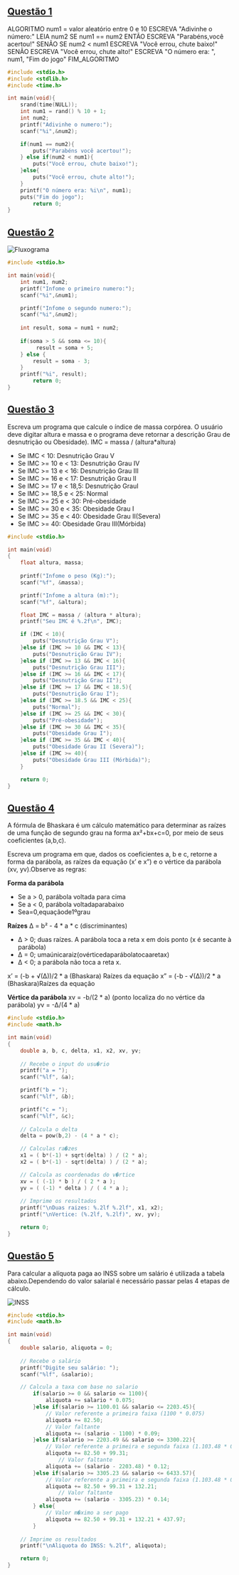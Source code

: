 ## [Questão 1](./1.c)

ALGORITMO
	num1 = valor aleatório entre 0 e 10 
		ESCREVA "Adivinhe o número:"
	LEIA num2 
	SE num1 == num2 ENTÃO
		ESCREVA "Parabéns,você acertou!"
	SENÃO SE num2 < num1 
		ESCREVA "Você errou, chute baixo!" 
	SENÃO
		ESCREVA "Você errou, chute alto!"
	ESCREVA "O número era: ", num1, "Fim do jogo"
FIM_ALGORITMO

```c
#include <stdio.h>
#include <stdlib.h>
#include <time.h>

int main(void){
	srand(time(NULL));
	int num1 = rand() % 10 + 1;
	int num2;	
	printf("Adivinhe o numero:");
	scanf("%i",&num2);

	if(num1 == num2){
		puts("Parabéns você acertou!");
	} else if(num2 < num1){
		puts("Você errou, chute baixo!");
	}else{
		puts("Você errou, chute alto!");
	}
	printf("O número era: %i\n", num1);
	puts("Fim do jogo");
    	return 0;
}
```

## [Questão 2](./2.c)

![Fluxograma](./assets/02.png)

```c
#include <stdio.h>

int main(void){
	int num1, num2;	
	printf("Infome o primeiro numero:");
	scanf("%i",&num1);

	printf("Infome o segundo numero:");
	scanf("%i",&num2);
	
	int result, soma = num1 + num2; 
	
	if(soma > 5 && soma <= 10){
		 result = soma + 5;
	} else {
		result = soma - 3;
	}
	printf("%i", result);
    	return 0;
}
```

## [Questão 3](./3.c)

Escreva um programa que calcule o índice de massa corpórea. O usuário deve digitar altura e massa e o programa deve retornar a descrição Grau de desnutrição ou Obesidade).
IMC = massa / (altura*altura)
- Se IMC < 10: Desnutrição Grau V 
- Se IMC >= 10 e < 13: Desnutrição Grau IV
- Se IMC >= 13 e < 16: Desnutrição Grau III 
- Se IMC >= 16 e < 17: Desnutrição Grau II
- Se IMC >= 17 e < 18,5: Desnutrição GrauI
- Se IMC >= 18,5 e < 25: Normal 
- Se IMC >= 25 e < 30: Pré-obesidade
- Se IMC >= 30 e < 35: Obesidade Grau I 
- Se IMC >= 35 e < 40: Obesidade Grau II(Severa)
- Se IMC >= 40: Obesidade Grau III(Mórbida)

```c
#include <stdio.h>

int main(void)
{
	float altura, massa;
	
	printf("Infome o peso (Kg):");
	scanf("%f", &massa);

	printf("Infome a altura (m):");
	scanf("%f", &altura);

	float IMC = massa / (altura * altura);
	printf("Seu IMC é %.2f\n", IMC);	

	if (IMC < 10){
		puts("Desnutrição Grau V");
	}else if (IMC >= 10 && IMC < 13){
		puts("Desnutrição Grau IV");
	}else if (IMC >= 13 && IMC < 16){
		puts("Desnutrição Grau III");
	}else if (IMC >= 16 && IMC < 17){
		puts("Desnutrição Grau II");
	}else if (IMC >= 17 && IMC < 18.5){
		puts("Desnutrição Grau I");
	}else if (IMC >= 18.5 && IMC < 25){
		puts("Normal");
	}else if (IMC >= 25 && IMC < 30){
		puts("Pré-obesidade");
	}else if (IMC >= 30 && IMC < 35){
		puts("Obesidade Grau I");
	}else if (IMC >= 35 && IMC < 40){
		puts("Obesidade Grau II (Severa)");
	}else if (IMC >= 40){
		puts("Obesidade Grau III (Mórbida)");
	}

	return 0;
}
```

## [Questão 4](./4.c)

A fórmula de Bhaskara é um cálculo matemático para determinar as raízes de uma função de segundo grau na forma ax²+bx+c=0, por meio de seus coeficientes (a,b,c). 

Escreva um programa em que, dados os coeficientes a, b e c, retorne a forma da parábola, as raízes da equação (x’ e x”) e o vértice da parábola (xv, yv).Observe as regras:

__Forma da parábola__
- Se a > 0, parábola voltada para cima
- Se a < 0, parábola voltadaparabaixo
- Sea=0,equaçãode1ºgrau

__Raízes__
∆ = b² - 4 * a * c (discriminantes)

- ∆ > 0; duas raízes. A parábola toca a reta x em dois ponto (x é secante à parábola) 
- ∆ = 0; umaúnicaraiz(ovérticedaparábolatocaaretax)
- ∆ < 0; a parábola não toca a reta x.

x’ = (-b + √(∆))/2 * a  (Bhaskara) Raízes da equação 
x” = (-b - √(∆))/2 * a  (Bhaskara)Raízes da equação 

__Vértice da parábola__
xv = -b/(2 * a) (ponto localiza do no vértice da parábola)
yv = -∆/(4 * a)

```c
#include <stdio.h>
#include <math.h>

int main(void)
{
	double a, b, c, delta, x1, x2, xv, yv;
	
	// Recebe o input do usu�rio
	printf("a = ");
	scanf("%lf", &a);

	printf("b = ");
	scanf("%lf", &b);

	printf("c = ");
	scanf("%lf", &c);
	
	// Calcula o delta 
	delta = pow(b,2) - (4 * a * c);

	// Calculas ra�zes
	x1 = ( b*(-1) + sqrt(delta) ) / (2 * a);
	x2 = ( b*(-1) - sqrt(delta) ) / (2 * a);

	// Calcula as coordenadas do v�rtice
	xv = ( (-1) * b ) / ( 2 * a );
	yv = ( (-1) * delta ) / ( 4 * a );
	
	// Imprime os resultados
	printf("\nDuas raizes: %.2lf %.2lf", x1, x2);
	printf("\nVertice: (%.2lf, %.2lf)", xv, yv);

	return 0;
}
```

## [Questão 5](./5.c)

Para calcular a alíquota paga ao INSS sobre um salário é utilizada a tabela abaixo.Dependendo do valor salarial é necessário passar pelas 4 etapas de cálculo.

![INSS](./assets/05.png)

```c
#include <stdio.h>
#include <math.h>

int main(void)
{
	double salario, aliquota = 0;
	
	// Recebe o salário
	printf("Digite seu salário: ");
	scanf("%lf", &salario);

	// Calcula a taxa com base no salario
		if(salario >= 0 && salario <= 1100){
			aliquota += salario * 0.075;
		}else if(salario >= 1100.01 && salario <= 2203.45){
			// Valor referente a primeira faixa (1100 * 0.075)
			aliquota += 82.50;
			// Valor faltante
			aliquota += (salario - 1100) * 0.09; 
		}else if(salario >= 2203.49 && salario <= 3300.22){
			// Valor referente a primeira e segunda faixa (1.103.48 * 0.09)
			aliquota += 82.50 + 99.31;
		        // Valor faltante
			aliquota += (salario - 2203.48) * 0.12;	
		}else if(salario >= 3305.23 && salario <= 6433.57){
			// Valor referente a primeira e segunda faixa (1.103.48 * 0.09)
			aliquota += 82.50 + 99.31 + 132.21;
		        // Valor faltante
			aliquota += (salario - 3305.23) * 0.14;
		} else{
			// Valor m�ximo a ser pago
			aliquota += 82.50 + 99.31 + 132.21 + 437.97;
		}
	
	// Imprime os resultados
	printf("\nAliquota do INSS: %.2lf", aliquota);

	return 0;
}
```